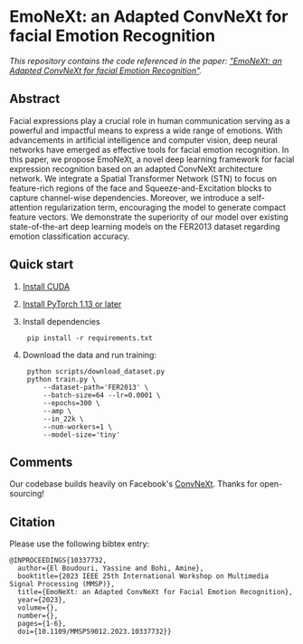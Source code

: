 # EmoNeXt: an Adapted ConvNeXt for facial Emotion Recognition

*This repository contains the code referenced in the paper: ["EmoNeXt: an Adapted ConvNeXt for facial Emotion Recognition"](https://ieeexplore.ieee.org/abstract/document/10337732).*

## Abstract
Facial expressions play a crucial role in human communication serving as a powerful and impactful means to express a wide range of emotions. With advancements in artificial intelligence and computer vision, deep neural networks have emerged as effective tools for facial emotion recognition. In this paper, we propose EmoNeXt, a novel deep learning framework for facial expression recognition based on an adapted ConvNeXt architecture network. We integrate a Spatial Transformer Network (STN) to focus on feature-rich regions of the face and Squeeze-and-Excitation blocks to capture channel-wise dependencies. Moreover, we introduce a self-attention regularization term, encouraging the model to generate compact feature vectors. We demonstrate the superiority of our model over existing state-of-the-art deep learning models on the FER2013 dataset regarding emotion classification accuracy.

## Quick start

1. [Install CUDA](https://developer.nvidia.com/cuda-downloads)

2. [Install PyTorch 1.13 or later](https://pytorch.org/get-started/locally/)

3. Install dependencies
   
        pip install -r requirements.txt

5. Download the data and run training:

        python scripts/download_dataset.py
        python train.py \
            --dataset-path='FER2013' \
            --batch-size=64 --lr=0.0001 \
            --epochs=300 \
            --amp \
            --in_22k \
            --num-workers=1 \
            --model-size='tiny'

## Comments
Our codebase builds heavily on Facebook's [ConvNeXt](https://github.com/facebookresearch/ConvNeXt). Thanks for open-sourcing!

## Citation
Please use the following bibtex entry:

    @INPROCEEDINGS{10337732,
      author={El Boudouri, Yassine and Bohi, Amine},
      booktitle={2023 IEEE 25th International Workshop on Multimedia Signal Processing (MMSP)}, 
      title={EmoNeXt: an Adapted ConvNeXt for Facial Emotion Recognition}, 
      year={2023},
      volume={},
      number={},
      pages={1-6},
      doi={10.1109/MMSP59012.2023.10337732}}
